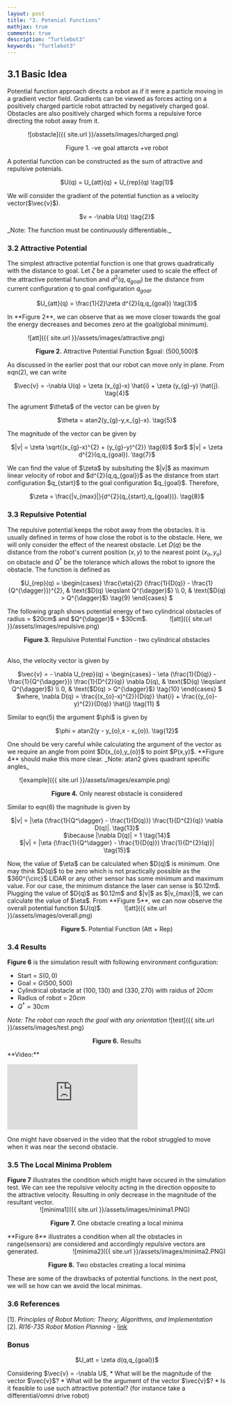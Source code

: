 ```yaml
---
layout: post
title: "3. Potenial Functions"
mathjax: true
comments: true
description: "Turtlebot3"
keywords: "Turtlebot3"
---  
```


## 3.1 Basic Idea  
Potential function approach directs a robot as if it were a particle moving in a gradient vector field. Gradients can be viewed as forces acting on a positively charged particle robot attracted by negatively charged goal. Obstacles are also positively charged which forms a repulsive force directing the robot away from it.   

&nbsp;&nbsp;&nbsp;&nbsp;&nbsp;&nbsp;&nbsp;&nbsp;&nbsp;&nbsp;&nbsp; ![obstacle]({{ site.url }}/assets/images/charged.png)  

<p align="center">
Figure 1. -ve goal attarcts +ve robot
</p>  
A potential function can be constructed as the sum of attractive and repulsive potenials.  
<p align="center">
$U(q) = U_{att}(q) + U_{rep}(q) \tag{1}$
</p>  
We will consider the gradient of the potential function as a velocity vector($\vec{v}$).
<p align="center">
$v = -\nabla U(q) \tag{2}$
</p> 
_Note: The function must be continuously differentiable._ 

### 3.2 Attractive Potential  
The simplest attractive potential function is one that grows quadratically with the distance to goal. Let $\zeta$ be a parameter used to scale the effect of the attractive potential function and $d^{2}(q,q_{goal})$ be the distance from current configuration $q$ to goal configuration $q_{goal}$.   
<p align="center">
$U_{att}(q) = \frac{1}{2}\zeta d^{2}(q,q_{goal}) \tag{3}$
</p>  
In **Figure 2**, we can observe that as we move closer towards the goal the energy decreases and becomes zero at the goal(global minimum). 

&nbsp;&nbsp;&nbsp;&nbsp;&nbsp;&nbsp;&nbsp;&nbsp;&nbsp;&nbsp;&nbsp; ![att]({{ site.url }}/assets/images/attractive.png)   
<p align="center">
<b>Figure 2.</b> Attractive Potential Function $goal: (500,500)$
</p> 
As discussed in the earlier post that our robot can move only in plane. From eqn(2), we can write
<p align="center">
$\vec{v} = -\nabla U(q) = \zeta (x_{g}-x) \hat{i} + \zeta (y_{g}-y) \hat{j}. \tag{4}$  
</p> 
The agrument $\theta$ of the vector can be given by
<p align="center">
$\theta = atan2(y_{g}-y,x_{g}-x). \tag{5}$
</p>
The magnitude of the vector can be given by
<p align="center">
$|v| = \zeta \sqrt{(x_{g}-x)^{2} + (y_{g}-y)^{2}} \tag{6}$  
$or$
$|v| = \zeta d^{2}(q,q_{goal}). \tag{7}$  
</p>
We can find the value of $\zeta$ by subsituting the $|v|$ as maximum linear velocity of robot and $d^{2}(q,q_{goal})$ as the distance from start configuration $q_{start}$ to the goal configuration $q_{goal}$. Therefore,
<p align="center">
$\zeta = \frac{|v_{max}|}{d^{2}(q_{start},q_{goal})}. \tag{8}$  
</p>  
  
### 3.3 Repulsive Potential    
The repulsive potential keeps the robot away from the obstacles. It is usually defined in terms of how close the robot is to the obstacle. Here, we will only consider the effect of the nearest obstacle. Let $D(q)$ be the distance from the robot's current position $(x,y)$  to the nearest point $(x_{o},y_{o})$ on obstacle and $Q^{\dagger}$ be the tolerance which allows the robot to ignore the obstacle. The function is defined as    
<p align="center">
 $U_{rep}(q) =
\begin{cases}
\frac{\eta}{2} (\frac{1}{D(q)} - \frac{1}{Q^{\dagger}})^{2},  & \text{$D(q) \leqslant Q^{\dagger}$} \\  
0, & \text{$D(q) > Q^{\dagger}$} \tag{9}
\end{cases} $
</p>
The following graph shows potential energy of two cylindrical obstacles of radius = $20cm$ and $Q^{\dagger}$ = $30cm$.
&nbsp;&nbsp;&nbsp;&nbsp;&nbsp;&nbsp;&nbsp;&nbsp;&nbsp;&nbsp;&nbsp; ![att]({{ site.url }}/assets/images/repulsive.png) 
<p align="center">
<b>Figure 3.</b> Repulsive Potential Function - two cylindrical obstacles
</p> 
<br>
Also, the velocity vector is given by
<p align="center">
 $\vec{v} = - \nabla U_{rep}(q) =
\begin{cases}
- \eta (\frac{1}{D(q)} - \frac{1}{Q^{\dagger}}) \frac{1}{D^{2}(q)} \nabla D(q),  & \text{$D(q) \leqslant Q^{\dagger}$} \\  
0, & \text{$D(q) > Q^{\dagger}$} \tag{10}
\end{cases} $
<br>  
$where, \nabla D(q) = \frac{(x_{o}-x)^{2}}{D(q)} \hat{i} + \frac{(y_{o}-y)^{2}}{D(q)} \hat{j} \tag{11} $
</p>
Similar to eqn(5) the argument $\phi$ is given by
<p align="center">
$\phi = atan2(y - y_{o},x - x_{o}). \tag{12}$
</p>
One should be very careful while calculating the argument of the vector as we require an angle from point $D(x_{o},y_{o})$ to point $P(x,y)$. **Figure 4** should make this more clear. _Note: atan2 gives quadrant specific angles_ 

&nbsp;&nbsp;&nbsp;&nbsp;&nbsp;&nbsp; ![example]({{ site.url }}/assets/images/example.png)
<p align="center">
<b>Figure 4.</b> Only nearest obstacle is considered
</p>
Similar to eqn(6) the magnitude is given by  
<p align="center">
$|v| = |\eta (\frac{1}{Q^\dagger} - \frac{1}{D(q)}) \frac{1}{D^{2}(q)} \nabla D(q)|. \tag{13}$
<br>
$\because |\nabla D(q)| = 1 \tag{14}$
<br>  
$|v| = |\eta (\frac{1}{Q^\dagger} - \frac{1}{D(q)}) \frac{1}{D^{2}(q)}| \tag{15}$  
</p>
Now, the value of $\eta$ can be calculated when $D(q)$ is minimum. One may think $D(q)$ to be zero which is not practically possible as the $360^{\circ}$ LIDAR or any other sensor has some minimum and maximum value. For our case, the minimum distance the laser can sense is $0.12m$. Plugging the value of $D(q)$ as $0.12m$ and $|v|$ as $|v_{max}|$, we can calculate the value of $\eta$.  
From **Figure 5**, we can now observe the overall potential function $U(q)$.
&nbsp;&nbsp;&nbsp;&nbsp;&nbsp;&nbsp;&nbsp;&nbsp;&nbsp;&nbsp;&nbsp; ![att]({{ site.url }}/assets/images/overall.png) 
<p align="center">
<b>Figure 5.</b> Potential Function (Att + Rep)
</p>  

### 3.4 Results
**Figure 6** is the simulation result with following environment configuration:  

* Start = $S(0,0)$  
* Goal = $G(500,500)$  
* Cylindrical obstacle at $(100,130)$ and $(330,270)$ with raidus of $20cm$  
* Radius of robot = $20cm$  
* $Q^{\dagger} = 30cm$  

_Note: The robot can reach the goal with any orientation_
![test]({{ site.url }}/assets/images/test.png) 
<p align="center">
<b>Figure 6.</b> Results
</p>  
**Video:**  
<p align="center">
<div class="video-container">
<iframe src="https://www.youtube.com/embed/a_e5wqz2nfw" frameborder="0" allow="accelerometer; autoplay; encrypted-media; gyroscope; picture-in-picture" allowfullscreen></iframe>
 </div>
</p>
One might have observed in the video that the robot struggled to move when it was near the second obstacle.

### 3.5 The Local Minima Problem
**Figure 7** illustrates the condition which might have occured in the simulation test. We can see the repulsive velocity acting in the direction opposite to the attractive velocity. Resulting in only decrease in the magnitude of the resultant vector.  
&nbsp;&nbsp;&nbsp;&nbsp;&nbsp;&nbsp;&nbsp;&nbsp;&nbsp;&nbsp;&nbsp;&nbsp;&nbsp;&nbsp;&nbsp;&nbsp;&nbsp;&nbsp; ![minima1]({{ site.url }}/assets/images/minima1.PNG)
<p align="center">
<b>Figure 7.</b> One obstacle creating a local minima 
</p>
**Figure 8** illustrates a condition when all the obstacles in range(sensors) are considered and accordingly repulsive vectors are generated.  
&nbsp;&nbsp;&nbsp;&nbsp;&nbsp;&nbsp;&nbsp;&nbsp;&nbsp;&nbsp;&nbsp;&nbsp;&nbsp;&nbsp;&nbsp;&nbsp;&nbsp;&nbsp; ![minima2]({{ site.url }}/assets/images/minima2.PNG)
<p align="center">
<b>Figure 8.</b> Two obstacles creating a local minima
</p>  
These are some of the drawbacks of potential functions. In the next post, we will se how can we avoid the local minimas.  

### 3.6 References
[1]. _Principles of Robot Motion: Theory, Algorithms, and Implementation_  
[2]. _RI16-735 Robot Motion Planning_ - [link](http://www.cs.cmu.edu/~./motionplanning/)

### Bonus
<p align="center">
$U_att = \zeta d(q,q_{goal})$
</p>
Considering $\vec{v} = -\nabla U$,
* What will be the magnitude of the vector $\vec{v}$?
* What will be the argument of the vector $\vec{v}$?
* Is it feasible to use such attractive potential? (for instance take a differential/omni drive robot)
  



